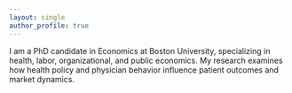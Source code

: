 ```yaml
---
layout: single
author_profile: true
---
```



I am a PhD candidate in Economics at Boston University, specializing in health, labor, organizational, and public economics. My research examines how health policy and physician behavior influence patient outcomes and market dynamics.

